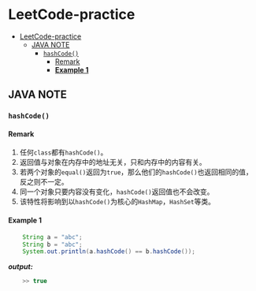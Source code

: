 # LeetCode-practice

- [LeetCode-practice](#leetcode-practice)
  - [JAVA NOTE](#java-note)
    - [`hashCode()`](#hashcode)
      - [Remark](#remark)
      - [**Example 1**](#example-1)

## JAVA NOTE
### `hashCode()`
#### Remark
1. 任何`class`都有`hashCode()`。
2. 返回值与对象在内存中的地址无关，只和内存中的内容有关。
3. 若两个对象的`equal()`返回为`true`，那么他们的`hashCode()`也返回相同的值，反之则不一定。
4. 同一个对象只要内容没有变化，`hashCode()`返回值也不会改变。
5. 该特性将影响到以`hashCode()`为核心的`HashMap`，`HashSet`等类。
   
#### **Example 1**
```Java
    String a = "abc";
    String b = "abc";
    System.out.println(a.hashCode() == b.hashCode());
```
***output:*** 
```Java
    >> true
```